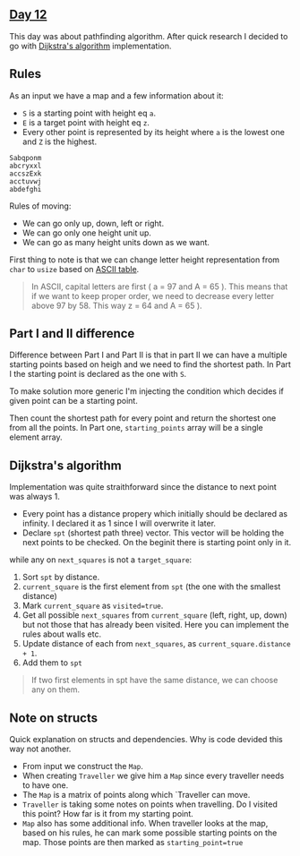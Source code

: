 ## [Day 12](https://adventofcode.com/2022/day/12)

This day was about pathfinding algorithm. After quick research I decided to go with [Dijkstra's algorithm](https://en.wikipedia.org/wiki/Dijkstra%27s_algorithm) implementation.

## Rules

As an input we have a map and a few information about it:

- `S` is a starting point with height eq `a`.
- `E` is a target point with height eq `z`.
- Every other point is represented by its height where `a` is the lowest one and `Z` is the highest.

```
Sabqponm
abcryxxl
accszExk
acctuvwj
abdefghi
```

Rules of moving:

- We can go only up, down, left or right.
- We can go only one height unit up.
- We can go as many height units down as we want.

First thing to note is that we can change letter height representation from `char` to `usize` based on [ASCII table](https://pl.wikipedia.org/wiki/ASCII).

> In ASCII, capital letters are first ( a = 97 and A = 65 ). This means that if we want to keep proper order, we need to decrease every letter above 97 by 58. This way z = 64 and A = 65 ).

## Part I and II difference

Difference between Part I and Part II is that in part II we can have a multiple starting points based on heigh and we need to find the shortest path. In Part I the starting point is declared as the one with `S`.

To make solution more generic I'm injecting the condition which decides if given point can be a starting point.

Then count the shortest path for every point and return the shortest one from all the points. In Part one, `starting_points` array will be a single element array.

## Dijkstra's algorithm

Implementation was quite straithforward since the distance to next point was always 1.

- Every point has a distance propery which initially should be declared as infinity. I declared it as 1 since I will overwrite it later.
- Declare `spt` (shortest path three) vector. This vector will be holding the next points to be checked. On the beginit there is starting point only in it.

while any on `next_squares` is not a `target_square`:

1. Sort `spt` by distance.
2. `current_square` is the first element from `spt` (the one with the smallest distance)
3. Mark `current_square` as `visited=true`.
4. Get all possible `next_squares` from `current_square` (left, right, up, down) but not those that has already been visited. Here you can implement the rules about walls etc.
5. Update distance of each from `next_squares`, as `current_square.distance + 1`.
6. Add them to `spt`

> If two first elements in spt have the same distance, we can choose any on them.

## Note on structs

Quick explanation on structs and dependencies. Why is code devided this way not another.

- From input we construct the `Map`.
- When creating `Traveller` we give him a `Map` since every traveller needs to have one.
- The `Map` is a matrix of points along which `Traveller can move.
- `Traveller` is taking some notes on points when travelling. Do I visited this point? How far is it from my starting point.
- `Map` also has some additional info. When traveller looks at the map, based on his rules, he can mark some possible starting points on the map. Those points are then marked as `starting_point=true`
